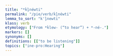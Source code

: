 ```yaml
---
title: "*ḱl̥néwti"
permalink: "/pie/verb/ḱl̥néwti"
lemma_to_sort: "k'l̥newti"
klass: verb
etymology: ["From *ḱlew- (“to hear”) +‎ *-né-."]
markers: []
synonyms: []
definitions: [["to be listening"]]
topics: ["ine-pro:Hearing"]
---
```

